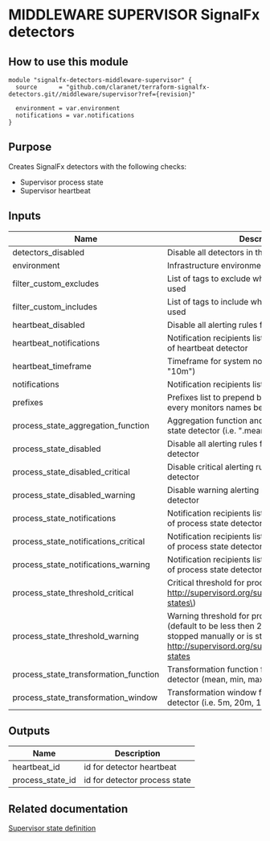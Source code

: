 # MIDDLEWARE SUPERVISOR SignalFx detectors

## How to use this module

```hcl
module "signalfx-detectors-middleware-supervisor" {
  source      = "github.com/claranet/terraform-signalfx-detectors.git//middleware/supervisor?ref={revision}"

  environment = var.environment
  notifications = var.notifications
}

```

## Purpose

Creates SignalFx detectors with the following checks:

- Supervisor process state
- Supervisor heartbeat

## Inputs

| Name | Description | Type | Default | Required |
|------|-------------|:----:|:-----:|:-----:|
| detectors\_disabled | Disable all detectors in this module | bool | `"false"` | no |
| environment | Infrastructure environment | string | n/a | yes |
| filter\_custom\_excludes | List of tags to exclude when custom filtering is used | list | `[]` | no |
| filter\_custom\_includes | List of tags to include when custom filtering is used | list | `[]` | no |
| heartbeat\_disabled | Disable all alerting rules for heartbeat detector | bool | `"null"` | no |
| heartbeat\_notifications | Notification recipients list for every alerting rules of heartbeat detector | list | `[]` | no |
| heartbeat\_timeframe | Timeframe for system not reporting detector \(i.e. "10m"\) | string | `"20m"` | no |
| notifications | Notification recipients list for every detectors | list | n/a | yes |
| prefixes | Prefixes list to prepend between brackets on every monitors names before environment | list | `[]` | no |
| process\_state\_aggregation\_function | Aggregation function and group by for process state detector \(i.e. ".mean\(by=\['host'\]\)."\) | string | `""` | no |
| process\_state\_disabled | Disable all alerting rules for process state detector | bool | `"null"` | no |
| process\_state\_disabled\_critical | Disable critical alerting rule for process state detector | bool | `"null"` | no |
| process\_state\_disabled\_warning | Disable warning alerting rule for process state detector | bool | `"null"` | no |
| process\_state\_notifications | Notification recipients list for every alerting rules of process state detector | list | `[]` | no |
| process\_state\_notifications\_critical | Notification recipients list for critical alerting rule of process state detector | list | `[]` | no |
| process\_state\_notifications\_warning | Notification recipients list for warning alerting rule of process state detector | list | `[]` | no |
| process\_state\_threshold\_critical | Critical threshold for process state detector, see http://supervisord.org/subprocess.html#process-states\) | number | `"20"` | no |
| process\_state\_threshold\_warning | Warning threshold for process state detector \(default to be less then 20 \(process has been stopped manually or is starting\), see http://supervisord.org/subprocess.html#process-states | number | `"20"` | no |
| process\_state\_transformation\_function | Transformation function for process state detector \(mean, min, max\) | string | `"min"` | no |
| process\_state\_transformation\_window | Transformation window for process state detector \(i.e. 5m, 20m, 1h, 1d\) | string | `"10m"` | no |

## Outputs

| Name | Description |
|------|-------------|
| heartbeat\_id | id for detector heartbeat |
| process\_state\_id | id for detector process state |

## Related documentation

[Supervisor state definition](http://supervisord.org/subprocess.html#process-states)
